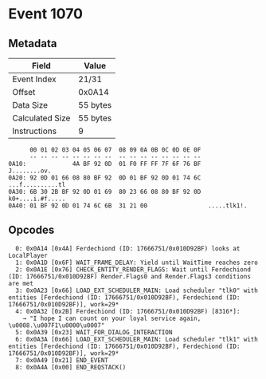 # Event 1070

## Metadata

| Field           | Value    |
|-----------------|----------|
| Event Index     | 21/31    |
| Offset          | 0x0A14   |
| Data Size       | 55 bytes |
| Calculated Size | 55 bytes |
| Instructions    | 9        |

```
      00 01 02 03 04 05 06 07  08 09 0A 0B 0C 0D 0E 0F
      -- -- -- -- -- -- -- --  -- -- -- -- -- -- -- --
0A10:             4A BF 92 0D  01 F0 FF FF 7F 6F 76 BF      J........ov.
0A20: 92 0D 01 66 08 80 BF 92  0D 01 BF 92 0D 01 74 6C  ...f..........tl
0A30: 6B 30 2B BF 92 0D 01 69  80 23 66 08 80 BF 92 0D  k0+....i.#f.....
0A40: 01 BF 92 0D 01 74 6C 6B  31 21 00                 .....tlk1!.     
```

## Opcodes

```
  0: 0x0A14 [0x4A] Ferdechiond (ID: 17666751/0x010D92BF) looks at LocalPlayer
  1: 0x0A1D [0x6F] WAIT_FRAME_DELAY: Yield until WaitTime reaches zero
  2: 0x0A1E [0x76] CHECK_ENTITY_RENDER_FLAGS: Wait until Ferdechiond (ID: 17666751/0x010D92BF) Render.Flags0 and Render.Flags3 conditions are met
  3: 0x0A23 [0x66] LOAD_EXT_SCHEDULER_MAIN: Load scheduler "tlk0" with entities [Ferdechiond (ID: 17666751/0x010D92BF), Ferdechiond (ID: 17666751/0x010D92BF)], work=29*
  4: 0x0A32 [0x2B] Ferdechiond (ID: 17666751/0x010D92BF) [8316*]:
    → "I hope I can count on your loyal service again, \u0008.\u007F1\u0000\u0007"
  5: 0x0A39 [0x23] WAIT_FOR_DIALOG_INTERACTION
  6: 0x0A3A [0x66] LOAD_EXT_SCHEDULER_MAIN: Load scheduler "tlk1" with entities [Ferdechiond (ID: 17666751/0x010D92BF), Ferdechiond (ID: 17666751/0x010D92BF)], work=29*
  7: 0x0A49 [0x21] END_EVENT
  8: 0x0A4A [0x00] END_REQSTACK()
```
